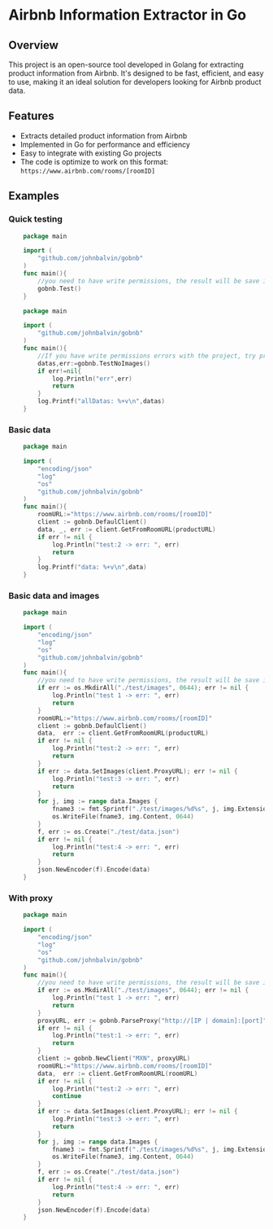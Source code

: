 # Airbnb Information Extractor in Go

## Overview
This project is an open-source tool developed in Golang for extracting product information from Airbnb. It's designed to be fast, efficient, and easy to use, making it an ideal solution for developers looking for Airbnb product data.

## Features
- Extracts detailed product information from Airbnb
- Implemented in Go for performance and efficiency
- Easy to integrate with existing Go projects
- The code is optimize to work on this format: ```https://www.airbnb.com/rooms/[roomID]```

## Examples

### Quick testing

```Go
    package main

    import (
        "github.com/johnbalvin/gobnb"
    )
    func main(){
        //you need to have write permissions, the result will be save inside folder "test"
        gobnb.Test()
    }
```

```Go
    package main

    import (
        "github.com/johnbalvin/gobnb"
    )
    func main(){
        //If you have write permissions errors with the project, try printing the data at least
        datas,err:=gobnb.TestNoImages()
        if err!=nil{
            log.Println("err",err)
            return
        }
        log.Printf("allDatas: %+v\n",datas)
    }
```


### Basic data

```Go
    package main

    import (
        "encoding/json"
        "log"
        "os"
        "github.com/johnbalvin/gobnb"
    )
    func main(){
        roomURL:="https://www.airbnb.com/rooms/[roomID]"
        client := gobnb.DefaulClient()
        data, _, err := client.GetFromRoomURL(productURL)
        if err != nil {
            log.Println("test:2 -> err: ", err)
            return
        }
        log.Printf("data: %+v\n",data)
    }
```

### Basic data and images
```Go
    package main

    import (
        "encoding/json"
        "log"
        "os"
        "github.com/johnbalvin/gobnb"
    )
    func main(){
        //you need to have write permissions, the result will be save inside folder "test"
        if err := os.MkdirAll("./test/images", 0644); err != nil {
            log.Println("test 1 -> err: ", err)
            return
        }
        roomURL:="https://www.airbnb.com/rooms/[roomID]"
        client := gobnb.DefaulClient()
        data,  err := client.GetFromRoomURL(productURL)
        if err != nil {
            log.Println("test:2 -> err: ", err)
            return
        }
        if err := data.SetImages(client.ProxyURL); err != nil {
            log.Println("test:3 -> err: ", err)
            return
        }
		for j, img := range data.Images {
			fname3 := fmt.Sprintf("./test/images/%d%s", j, img.Extension)
			os.WriteFile(fname3, img.Content, 0644)
		}
        f, err := os.Create("./test/data.json")
        if err != nil {
            log.Println("test:4 -> err: ", err)
            return
        }
        json.NewEncoder(f).Encode(data)
    }
```

### With proxy

```Go
    package main

    import (
        "encoding/json"
        "log"
        "os"
        "github.com/johnbalvin/gobnb"
    )
    func main(){
        //you need to have write permissions, the result will be save inside folder "test"
        if err := os.MkdirAll("./test/images", 0644); err != nil {
            log.Println("test 1 -> err: ", err)
            return
        }
        proxyURL, err := gobnb.ParseProxy("http://[IP | domain]:[port]", "username", "password")
        if err != nil {
            log.Println("test:1 -> err: ", err)
            return
        }
        client := gobnb.NewClient("MXN", proxyURL)
        roomURL:="https://www.airbnb.com/rooms/[roomID]"
        data,  err := client.GetFromRoomURL(roomURL)
        if err != nil {
            log.Println("test:2 -> err: ", err)
            continue
        }
        if err := data.SetImages(client.ProxyURL); err != nil {
            log.Println("test:3 -> err: ", err)
            return
        }
		for j, img := range data.Images {
			fname3 := fmt.Sprintf("./test/images/%d%s", j, img.Extension)
			os.WriteFile(fname3, img.Content, 0644)
		}
        f, err := os.Create("./test/data.json")
        if err != nil {
            log.Println("test:4 -> err: ", err)
            return
        }
        json.NewEncoder(f).Encode(data)
    }
```